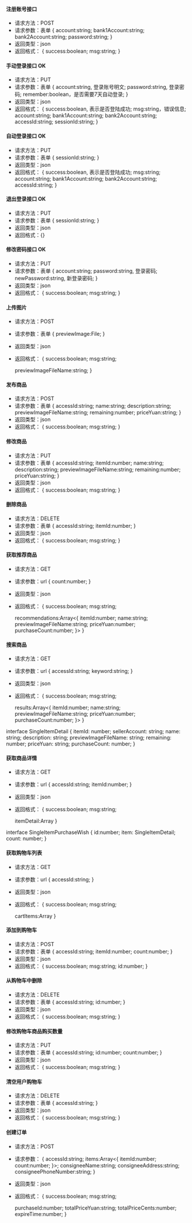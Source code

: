 #### 注册账号接口
* 请求方法：POST
* 请求参数：表单
{
    account:string;
    bank1Account:string;
    bank2Account:string;
    password:string;
}
* 返回类型：json
* 返回格式：
{
	success:boolean;
	msg:string;
}

#### 手动登录接口 OK
* 请求方法：PUT
* 请求参数：表单
    {
        account:string, 登录账号明文;
        password:string, 登录密码;
        remember:boolean，是否需要7天自动登录;
    }
* 返回类型：json
* 返回格式：
    {
        success:boolean, 表示是否登陆成功;
        msg:string，错误信息;
        account:string;
        bank1Account:string;
        bank2Account:string;
        accessId:string;
        sessionId:string;
    }

#### 自动登录接口 OK
* 请求方法：PUT
* 请求参数：表单
    {
        sessionId:string;
    }
* 返回类型：json
* 返回格式：
    {
        success:boolean, 表示是否登陆成功;
        msg:string;
        account:string;
        bank1Account:string;
        bank2Account:string;
        accessId:string;
    }

#### 退出登录接口 OK
* 请求方法：PUT
* 请求参数：表单
    {
        sessionId:string;
    }
* 返回类型：json
* 返回格式：{}

#### 修改密码接口 OK
* 请求方法：PUT
* 请求参数：表单
    {
        account:string;
        password:string, 登录密码;
        newPassword:string, 新登录密码;
    }
* 返回类型：json
* 返回格式：
{
    success:boolean;
    msg:string;
}

#### 上传图片
* 请求方法：POST
* 请求参数：表单
    {
        previewImage:File;
    }
* 返回类型：json
* 返回格式：
{
    success:boolean;
    msg:string;

    previewImageFileName:string;
}

#### 发布商品
* 请求方法：POST
* 请求参数：表单
    {
        accessId:string;
        name:string;
        description:string;
        previewImageFileName:string;
        remaining:number;
        priceYuan:string;
    }
* 返回类型：json
* 返回格式：
{
    success:boolean;
    msg:string;
}

#### 修改商品
* 请求方法：PUT
* 请求参数：表单
    {
        accessId:string;
        itemId:number;
        name:string;
        description:string;
        previewImageFileName:string;
        remaining:number;
        priceYuan:string;
    }
* 返回类型：json
* 返回格式：
{
    success:boolean;
    msg:string;
}

#### 删除商品
* 请求方法：DELETE
* 请求参数：表单
    {
        accessId:string;
        itemId:number;
    }
* 返回类型：json
* 返回格式：
{
    success:boolean;
    msg:string;
}

#### 获取推荐商品
* 请求方法：GET
* 请求参数：url
{
    count:number;
}
* 返回类型：json
* 返回格式：
{
    success:boolean;
    msg:string;

    recommendations:Array<{
        itemId:number;
        name:string;
        previewImageFileName:string;
        priceYuan:number;
        purchaseCount:number;
    }>
}

#### 搜索商品
* 请求方法：GET
* 请求参数：url
{
    accessId:string;
    keyword:string;
}
* 返回类型：json
* 返回格式：
{
    success:boolean;
    msg:string;

    results:Array<{
        itemId:number;
        name:string;
        previewImageFileName:string;
        priceYuan:number;
        purchaseCount:number;
    }>
}

interface SingleItemDetail {
    itemId: number;
    sellerAccount: string;
    name: string;
    description: string;
    previewImageFileName: string;
    remaining: number;
    priceYuan: string;
    purchaseCount: number;
}

#### 获取商品详情
* 请求方法：GET
* 请求参数：url
{
    accessId:string;
    itemId:number;
}
* 返回类型：json
* 返回格式：
{
    success:boolean;
    msg:string;

    itemDetail:Array<SingleItemDetail>
}

interface SingleItemPurchaseWish {
    id:number;
    item: SingleItemDetail;
    count: number;
}

#### 获取购物车列表
* 请求方法：GET
* 请求参数：url
{
    accessId:string;
}
* 返回类型：json
* 返回格式：
{
    success:boolean;
    msg:string;
    
    cartItems:Array<SingleItemPurchaseWish>
}

#### 添加到购物车
* 请求方法：POST
* 请求参数：表单
{
    accessId:string;
    itemId:number;
    count:number;
}
* 返回类型：json
* 返回格式：
{
    success:boolean;
    msg:string;
    id:number;
}

#### 从购物车中删除
* 请求方法：DELETE
* 请求参数：表单
{
    accessId:string;
    id:number;
}
* 返回类型：json
* 返回格式：
{
    success:boolean;
    msg:string;
}

#### 修改购物车商品购买数量
* 请求方法：PUT
* 请求参数：表单
{
    accessId:string;
    id:number;
    count:number;
}
* 返回类型：json
* 返回格式：
{
    success:boolean;
    msg:string;
}

#### 清空用户购物车
* 请求方法：DELETE
* 请求参数：表单
{
    accessId:string;
}
* 返回类型：json
* 返回格式：
{
    success:boolean;
    msg:string;
}

#### 创建订单
* 请求方法：POST
* 请求参数：
{
    accessId:string;
    items:Array<{
        itemId:number;
        count:number;
    }>;
    consigneeName:string;
    consigneeAddress:string;
    consigneePhoneNumber:string;
}
* 返回类型：json
* 返回格式：
{
    success:boolean;
    msg:string;

    purchaseId:number;
    totalPriceYuan:string;
    totalPriceCents:number;
    expireTime:number;
}